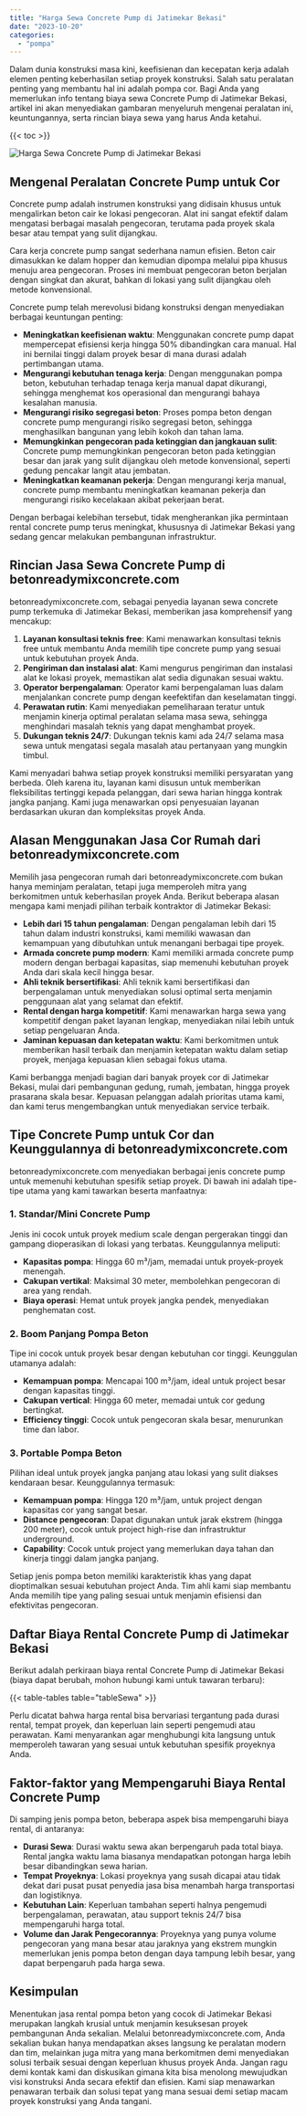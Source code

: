 ```yaml
---
title: "Harga Sewa Concrete Pump di Jatimekar Bekasi"
date: "2023-10-20"
categories: 
  - "pompa"
---
```


Dalam dunia konstruksi masa kini, keefisienan dan kecepatan kerja adalah elemen penting keberhasilan setiap proyek konstruksi. Salah satu peralatan penting yang membantu hal ini adalah pompa cor. Bagi Anda yang memerlukan info tentang biaya sewa Concrete Pump di Jatimekar Bekasi, artikel ini akan menyediakan gambaran menyeluruh mengenai peralatan ini, keuntungannya, serta rincian biaya sewa yang harus Anda ketahui.

{{< toc >}}

![Harga Sewa Concrete Pump di Jatimekar Bekasi](https://betoncor8.github.io/pump/concrete-pump%20(28).png)

## Mengenal Peralatan Concrete Pump untuk Cor

Concrete pump adalah instrumen konstruksi yang didisain khusus untuk mengalirkan beton cair ke lokasi pengecoran. Alat ini sangat efektif dalam mengatasi berbagai masalah pengecoran, terutama pada proyek skala besar atau tempat yang sulit dijangkau.

Cara kerja concrete pump sangat sederhana namun efisien. Beton cair dimasukkan ke dalam hopper dan kemudian dipompa melalui pipa khusus menuju area pengecoran. Proses ini membuat pengecoran beton berjalan dengan singkat dan akurat, bahkan di lokasi yang sulit dijangkau oleh metode konvensional.

Concrete pump telah merevolusi bidang konstruksi dengan menyediakan berbagai keuntungan penting:

- **Meningkatkan keefisienan waktu**: Menggunakan concrete pump dapat mempercepat efisiensi kerja hingga 50% dibandingkan cara manual. Hal ini bernilai tinggi dalam proyek besar di mana durasi adalah pertimbangan utama.
- **Mengurangi kebutuhan tenaga kerja**: Dengan menggunakan pompa beton, kebutuhan terhadap tenaga kerja manual dapat dikurangi, sehingga menghemat kos operasional dan mengurangi bahaya kesalahan manusia.
- **Mengurangi risiko segregasi beton**: Proses pompa beton dengan concrete pump mengurangi risiko segregasi beton, sehingga menghasilkan bangunan yang lebih kokoh dan tahan lama.
- **Memungkinkan pengecoran pada ketinggian dan jangkauan sulit**: Concrete pump memungkinkan pengecoran beton pada ketinggian besar dan jarak yang sulit dijangkau oleh metode konvensional, seperti gedung pencakar langit atau jembatan.
- **Meningkatkan keamanan pekerja**: Dengan mengurangi kerja manual, concrete pump membantu meningkatkan keamanan pekerja dan mengurangi risiko kecelakaan akibat pekerjaan berat.

Dengan berbagai kelebihan tersebut, tidak mengherankan jika permintaan rental concrete pump terus meningkat, khususnya di Jatimekar Bekasi yang sedang gencar melakukan pembangunan infrastruktur.

## Rincian Jasa Sewa Concrete Pump di betonreadymixconcrete.com

betonreadymixconcrete.com, sebagai penyedia layanan sewa concrete pump terkemuka di Jatimekar Bekasi, memberikan jasa komprehensif yang mencakup:

1. **Layanan konsultasi teknis free**: Kami menawarkan konsultasi teknis free untuk membantu Anda memilih tipe concrete pump yang sesuai untuk kebutuhan proyek Anda.
2. **Pengiriman dan instalasi alat**: Kami mengurus pengiriman dan instalasi alat ke lokasi proyek, memastikan alat sedia digunakan sesuai waktu.
3. **Operator berpengalaman**: Operator kami berpengalaman luas dalam menjalankan concrete pump dengan keefektifan dan keselamatan tinggi.
4. **Perawatan rutin**: Kami menyediakan pemeliharaan teratur untuk menjamin kinerja optimal peralatan selama masa sewa, sehingga menghindari masalah teknis yang dapat menghambat proyek.
5. **Dukungan teknis 24/7**: Dukungan teknis kami ada 24/7 selama masa sewa untuk mengatasi segala masalah atau pertanyaan yang mungkin timbul.

Kami menyadari bahwa setiap proyek konstruksi memiliki persyaratan yang berbeda. Oleh karena itu, layanan kami disusun untuk memberikan fleksibilitas tertinggi kepada pelanggan, dari sewa harian hingga kontrak jangka panjang. Kami juga menawarkan opsi penyesuaian layanan berdasarkan ukuran dan kompleksitas proyek Anda.

## Alasan Menggunakan Jasa Cor Rumah dari betonreadymixconcrete.com

Memilih jasa pengecoran rumah dari betonreadymixconcrete.com bukan hanya meminjam peralatan, tetapi juga memperoleh mitra yang berkomitmen untuk keberhasilan proyek Anda. Berikut beberapa alasan mengapa kami menjadi pilihan terbaik kontraktor di Jatimekar Bekasi:

- **Lebih dari 15 tahun pengalaman**: Dengan pengalaman lebih dari 15 tahun dalam industri konstruksi, kami memiliki wawasan dan kemampuan yang dibutuhkan untuk menangani berbagai tipe proyek.
- **Armada concrete pump modern**: Kami memiliki armada concrete pump modern dengan berbagai kapasitas, siap memenuhi kebutuhan proyek Anda dari skala kecil hingga besar.
- **Ahli teknik bersertifikasi**: Ahli teknik kami bersertifikasi dan berpengalaman untuk menyediakan solusi optimal serta menjamin penggunaan alat yang selamat dan efektif.
- **Rental dengan harga kompetitif**: Kami menawarkan harga sewa yang kompetitif dengan paket layanan lengkap, menyediakan nilai lebih untuk setiap pengeluaran Anda.
- **Jaminan kepuasan dan ketepatan waktu**: Kami berkomitmen untuk memberikan hasil terbaik dan menjamin ketepatan waktu dalam setiap proyek, menjaga kepuasan klien sebagai fokus utama.

Kami berbangga menjadi bagian dari banyak proyek cor di Jatimekar Bekasi, mulai dari pembangunan gedung, rumah, jembatan, hingga proyek prasarana skala besar. Kepuasan pelanggan adalah prioritas utama kami, dan kami terus mengembangkan untuk menyediakan service terbaik.

## Tipe Concrete Pump untuk Cor dan Keunggulannya di betonreadymixconcrete.com

betonreadymixconcrete.com menyediakan berbagai jenis concrete pump untuk memenuhi kebutuhan spesifik setiap proyek. Di bawah ini adalah tipe-tipe utama yang kami tawarkan beserta manfaatnya:

### 1\. Standar/Mini Concrete Pump

Jenis ini cocok untuk proyek medium scale dengan pergerakan tinggi dan gampang dioperasikan di lokasi yang terbatas. Keunggulannya meliputi:

- **Kapasitas pompa**: Hingga 60 m³/jam, memadai untuk proyek-proyek menengah.
- **Cakupan vertikal**: Maksimal 30 meter, membolehkan pengecoran di area yang rendah.
- **Biaya operasi**: Hemat untuk proyek jangka pendek, menyediakan penghematan cost.

### 2\. Boom Panjang Pompa Beton

Tipe ini cocok untuk proyek besar dengan kebutuhan cor tinggi. Keunggulan utamanya adalah:

- **Kemampuan pompa**: Mencapai 100 m³/jam, ideal untuk project besar dengan kapasitas tinggi.
- **Cakupan vertical**: Hingga 60 meter, memadai untuk cor gedung bertingkat.
- **Efficiency tinggi**: Cocok untuk pengecoran skala besar, menurunkan time dan labor.

### 3\. Portable Pompa Beton

Pilihan ideal untuk proyek jangka panjang atau lokasi yang sulit diakses kendaraan besar. Keunggulannya termasuk:

- **Kemampuan pompa**: Hingga 120 m³/jam, untuk project dengan kapasitas cor yang sangat besar.
- **Distance pengecoran**: Dapat digunakan untuk jarak ekstrem (hingga 200 meter), cocok untuk project high-rise dan infrastruktur underground.
- **Capability**: Cocok untuk project yang memerlukan daya tahan dan kinerja tinggi dalam jangka panjang.

Setiap jenis pompa beton memiliki karakteristik khas yang dapat dioptimalkan sesuai kebutuhan project Anda. Tim ahli kami siap membantu Anda memilih tipe yang paling sesuai untuk menjamin efisiensi dan efektivitas pengecoran.

## Daftar Biaya Rental Concrete Pump di Jatimekar Bekasi

Berikut adalah perkiraan biaya rental Concrete Pump di Jatimekar Bekasi (biaya dapat berubah, mohon hubungi kami untuk tawaran terbaru):

{{< table-tables table="tableSewa" >}}

Perlu dicatat bahwa harga rental bisa bervariasi tergantung pada durasi rental, tempat proyek, dan keperluan lain seperti pengemudi atau perawatan. Kami menyarankan agar menghubungi kita langsung untuk memperoleh tawaran yang sesuai untuk kebutuhan spesifik proyeknya Anda.

## Faktor-faktor yang Mempengaruhi Biaya Rental Concrete Pump

Di samping jenis pompa beton, beberapa aspek bisa mempengaruhi biaya rental, di antaranya:

- **Durasi Sewa**: Durasi waktu sewa akan berpengaruh pada total biaya. Rental jangka waktu lama biasanya mendapatkan potongan harga lebih besar dibandingkan sewa harian.
- **Tempat Proyeknya**: Lokasi proyeknya yang susah dicapai atau tidak dekat dari pusat pusat penyedia jasa bisa menambah harga transportasi dan logistiknya.
- **Kebutuhan Lain**: Keperluan tambahan seperti halnya pengemudi berpengalaman, perawatan, atau support teknis 24/7 bisa mempengaruhi harga total.
- **Volume dan Jarak Pengecorannya**: Proyeknya yang punya volume pengecoran yang mana besar atau jaraknya yang ekstrem mungkin memerlukan jenis pompa beton dengan daya tampung lebih besar, yang dapat berpengaruh pada harga sewa.

## Kesimpulan

Menentukan jasa rental pompa beton yang cocok di Jatimekar Bekasi merupakan langkah krusial untuk menjamin kesuksesan proyek pembangunan Anda sekalian. Melalui betonreadymixconcrete.com, Anda sekalian bukan hanya mendapatkan akses langsung ke peralatan modern dan tim, melainkan juga mitra yang mana berkomitmen demi menyediakan solusi terbaik sesuai dengan keperluan khusus proyek Anda. Jangan ragu demi kontak kami dan diskusikan gimana kita bisa menolong mewujudkan visi konstruksi Anda secara efektif dan efisien. Kami siap menawarkan penawaran terbaik dan solusi tepat yang mana sesuai demi setiap macam proyek konstruksi yang Anda tangani.

